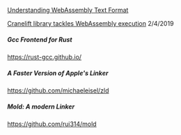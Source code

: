 
[Understanding WebAssembly Text Format](https://developer.mozilla.org/en-US/docs/WebAssembly/Understanding_the_text_format)

[Cranelift library tackles WebAssembly execution](https://www.infoworld.com/article/3338105/cranelift-library-tackles-webassembly-execution.html) 2/4/2019

##### Gcc Frontend for Rust

https://rust-gcc.github.io/

##### A Faster Version of Apple's Linker

https://github.com/michaeleisel/zld

##### Mold: A modern Linker

https://github.com/rui314/mold
